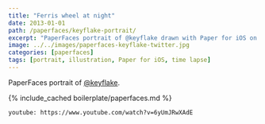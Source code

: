 ```yaml
---
title: "Ferris wheel at night"
date: 2013-01-01
path: /paperfaces/keyflake-portrait/
excerpt: "PaperFaces portrait of @keyflake drawn with Paper for iOS on an iPad."
image: ../../images/paperfaces-keyflake-twitter.jpg
categories: [paperfaces]
tags: [portrait, illustration, Paper for iOS, time lapse]
---
```


PaperFaces portrait of [@keyflake](https://twitter.com/keyflake).

{% include_cached boilerplate/paperfaces.md %}

`youtube: https://www.youtube.com/watch?v=6yUmJRwXAdE`
